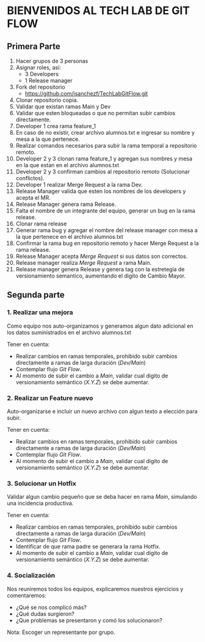 # BIENVENIDOS AL TECH LAB DE GIT FLOW    

## Primera Parte
1. Hacer grupos de 3 personas
2. Asignar roles, así:
   * 3 Developers  
   * 1 Release manager
3. Fork del repositorio
   * <https://github.com/isanchezf/TechLabGitFlow.git>
4. Clonar repositorio copia.
5. Validar que existan ramas Main y Dev
6. Validar que esten bloqueadas o que no permitan subir cambios directamente.
7. Developer 1 crea rama feature_1
8. En caso de no existir, crear archivo alumnos.txt e ingresar su nombre y mesa a la que pertenece.
9.  Realizar comandos necesarios para subir la rama temporal a repositorio remoto.
10. Developer 2 y 3 clonan rama feature_1 y agregan sus nombres y mesa en la que estan en el archivo alumnos.txt
11. Developer 2 y 3 confirman cambios al repositorio remoto (Solucionar conflictos).
12. Developer 1 realizar Merge Request a la rama Dev.
13. Release Manager valida que esten los nombres de los developers y acepta el MR.
14. Release Manager genera rama Release.
15. Falta el nombre de un integrante del equipo, generar un bug en la rama release.
16. Clonar rama release
17. Generar rama bug y agregar el nombre del release manager con mesa a la que pertenece en el archivo alumnos.txt
18. Confirmar la rama bug en repositorio remoto y hacer Merge Request a la rama release.
19. Release Manager acepta *Merge Request* si sus datos son correctos.
20. Release manager realiza *Merge Request* a rama Main.
21. Release manager genera Release y genera tag con la estretegía de versionamiento semantico, aumentando el digito de Cambio Mayor.

## Segunda parte

### 1. Realizar una mejora

Como equipo nos auto-organizamos y generamos algun dato adicional en los datos suministrados en el archivo alumnos.txt

Tener en cuenta:

* Realizar cambios en ramas temporales, prohibido subir cambios directamente a ramas de larga duración (*Dev/Main*)
* Contemplar flujo *Git Flow*.
* Al momento de subir el cambio a *Main*, validar cual digito de versionamiento semántico (*X.Y.Z*) se debe aumentar.

### 2. Realizar un Feature nuevo

Auto-organizarse e incluir un nuevo archivo con algun texto a elección para subir.

Tener en cuenta:

* Realizar cambios en ramas temporales, prohibido subir cambios directamente a ramas de larga duración (*Dev/Main*)
* Contemplar flujo *Git Flow*.
* Al momento de subir el cambio a *Main*, validar cual digito de versionamiento semántico (*X.Y.Z*) se debe aumentar.

### 3. Solucionar un Hotfix

Validar algun cambio pequeño que se deba hacer en rama *Main*, simulando una incidencia productiva.

Tener en cuenta:

* Realizar cambios en ramas temporales, prohibido subir cambios directamente a ramas de larga duración (*Dev/Main*)
* Contemplar flujo *Git Flow*.
* Identificar de que rama padre se generara la rama Hotfix.
* Al momento de subir el cambio a *Main*, validar cual digito de versionamiento semántico (*X.Y.Z*) se debe aumentar.

### 4. Socialización

Nos reuniremos todos los equipos, explicaremos nuestros ejercicios y comentaremos:

* ¿Qué se nos complicó más?
* ¿Qué dudas surgieron?
* ¿Que problemas se presentaron y comó los solucionaron?

Nota: Escoger un representante por grupo.
